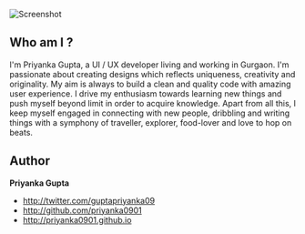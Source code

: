 ![Screenshot](/Screenshot.png?raw=true "Screenshot")

## Who am  I ?
I'm Priyanka Gupta, a UI / UX developer living and working in Gurgaon. I'm passionate about creating designs which reflects uniqueness, creativity and originality. My aim is always to build a clean and quality code with amazing user experience. I drive my enthusiasm towards learning new things and push myself beyond limit in order to acquire knowledge. 
Apart from all this, I keep myself engaged in connecting with new people, dribbling and writing things with a symphony of traveller, explorer, food-lover and love to hop on beats.



## Author

**Priyanka Gupta**

- <http://twitter.com/guptapriyanka09>
- <http://github.com/priyanka0901>
- <http://priyanka0901.github.io>
